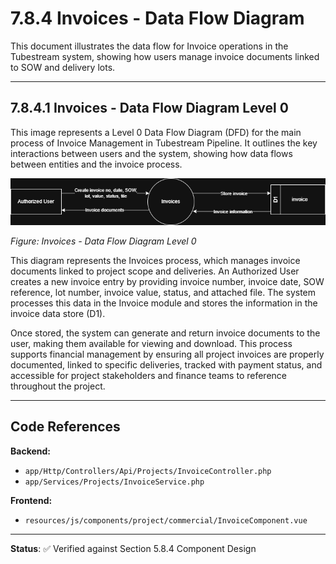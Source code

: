 # 7.8.4 Invoices - Data Flow Diagram

This document illustrates the data flow for Invoice operations in the Tubestream system, showing how users manage invoice documents linked to SOW and delivery lots.

---

## 7.8.4.1 Invoices - Data Flow Diagram Level 0

This image represents a Level 0 Data Flow Diagram (DFD) for the main process of Invoice Management in Tubestream Pipeline. It outlines the key interactions between users and the system, showing how data flows between entities and the invoice process.

![7.8.4-Invoices-0.png](7.8.4-Invoices-0.png)

*Figure: Invoices - Data Flow Diagram Level 0*

This diagram represents the Invoices process, which manages invoice documents linked to project scope and deliveries. An Authorized User creates a new invoice entry by providing invoice number, invoice date, SOW reference, lot number, invoice value, status, and attached file. The system processes this data in the Invoice module and stores the information in the invoice data store (D1).

Once stored, the system can generate and return invoice documents to the user, making them available for viewing and download. This process supports financial management by ensuring all project invoices are properly documented, linked to specific deliveries, tracked with payment status, and accessible for project stakeholders and finance teams to reference throughout the project.

---

## Code References

**Backend:**
- `app/Http/Controllers/Api/Projects/InvoiceController.php`
- `app/Services/Projects/InvoiceService.php`

**Frontend:**
- `resources/js/components/project/commercial/InvoiceComponent.vue`

---

**Status**: ✅ Verified against Section 5.8.4 Component Design
